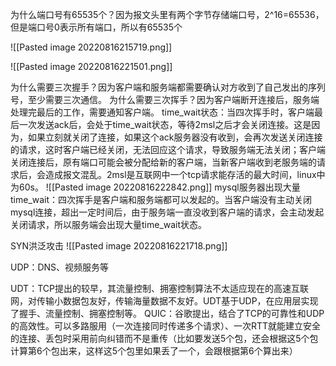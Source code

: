 为什么端口号有65535个？因为报文头里有两个字节存储端口号，2^16=65536，但是端口号0表示所有端口，所以有65535个

![[Pasted image 20220816215719.png]]

![[Pasted image 20220816221501.png]]

为什么需要三次握手？因为客户端和服务端都需要确认对方收到了自己发出的序列号，至少需要三次通信。
为什么需要三次挥手？因为客户端断开连接后，服务端处理完最后的工作，需要通知客户端。
time_wait状态：当四次挥手时，客户端最后一次发送ack后，会处于time_wait状态，等待2msl之后才会关闭连接。这是因为，如果立刻就关闭了连接，如果这个ack服务器没有收到，会再次发送关闭连接的请求，这时客户端已经关闭，无法回应这个请求，导致服务端无法关闭；客户端关闭连接后，原有端口可能会被分配给新的客户端，当新客户端收到老服务端的请求后，会造成报文混乱。2msl是互联网中一个tcp请求能存活的最大时间，linux中为60s。
![[Pasted image 20220816222842.png]]
mysql服务器出现大量time_wait：四次挥手是客户端和服务端都可以发起的。当客户端没有主动关闭mysql连接，超出一定时间后，由于服务端一直没收到客户端的请求，会主动发起关闭请求，所以服务端会出现大量time_wait状态。

SYN洪泛攻击
![[Pasted image 20220816221718.png]]

UDP：DNS、视频服务等

UDT：TCP提出的较早，其流量控制、拥塞控制算法不太适应现在的高速互联网，对传输小数据包友好，传输海量数据不友好。UDT基于UDP，在应用层实现了握手、流量控制、拥塞控制等。
QUIC：谷歌提出，结合了TCP的可靠性和UDP的高效性。可以多路服用（一次连接同时传递多个请求）、一次RTT就能建立安全的连接、丢包时采用前向纠错而不是重传（比如要发送5个包，还会根据这5个包计算第6个包出来，这样这5个包里如果丢了一个，会跟根据第6个算出来）